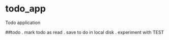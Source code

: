 # todo_app
Todo application

##todo
. mark todo as read
. save to do in local disk
. experiment with TEST
